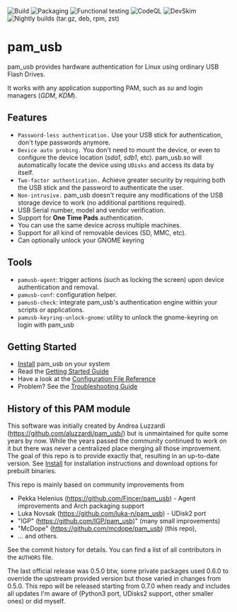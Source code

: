 ![Build](https://github.com/mcdope/pam_usb/workflows/Can%20be%20built%20successfully/badge.svg) ![Packaging](https://github.com/mcdope/pam_usb/workflows/Packaging%20(deb,%20rpm,%20zst)/badge.svg) ![Functional testing](https://github.com/mcdope/pam_usb/workflows/Build%20&%20test/badge.svg) ![CodeQL](https://github.com/mcdope/pam_usb/workflows/CodeQL/badge.svg) ![DevSkim](https://github.com/mcdope/pam_usb/workflows/DevSkim/badge.svg) ![Nightly builds (tar.gz, deb, rpm, zst)](https://github.com/mcdope/pam_usb/actions/workflows/nightly-build-on-own-server.yml/badge.svg)


pam\_usb
========

pam\_usb provides hardware authentication for Linux using ordinary USB Flash Drives.

It works with any application supporting PAM, such as _su_ and login managers (_GDM_, _KDM_).

Features
--------

* `Password-less authentication.` Use your USB stick for authentication, don't type passwords anymore.
* `Device auto probing.` You don't need to mount the device, or even to configure the device location (_sda1_, _sdb1_, etc). pam\_usb.so will automatically locate the device using `UDisks` and access its data by itself.
* `Two-factor authentication.` Achieve greater security by requiring both the USB stick and the password to authenticate the user.
* `Non-intrusive.` pam\_usb doesn't require any modifications of the USB storage device to work (no additional partitions required).
* USB Serial number, model and vendor verification.
* Support for **One Time Pads** authentication.
* You can use the same device across multiple machines.
* Support for all kind of removable devices (SD, MMC, etc).
* Can optionally unlock your GNOME keyring

Tools
-----
* `pamusb-agent`: trigger actions (such as locking the screen) upon device authentication and removal.
* `pamusb-conf`: configuration helper.
* `pamusb-check`: integrate pam\_usb's authentication engine within your scripts or applications.
* `pamusb-keyring-unlock-gnome`: utility to unlock the gnome-keyring on login with pam_usb

Getting Started
----------------
* [Install](https://github.com/mcdope/pam_usb/wiki/Install) pam_usb on your system
* Read the [Getting Started Guide](https://github.com/mcdope/pam_usb/wiki/Getting-Started)
* Have a look at the [Configuration File Reference](https://github.com/mcdope/pam_usb/wiki/Configuration)
* Problem? See the [Troubleshooting Guide](https://github.com/mcdope/pam_usb/wiki/Troubleshooting)

History of this PAM module
----------------
This software was initially created by Andrea Luzzardi (https://github.com/aluzzardi/pam_usb/) but is
unmaintained for quite some years by now. While the years passed the community continued to work on it
but there was never a centralized place merging all those improvement. The goal of this repo is to provide
exactly that, resulting in an up-to-date version. See [Install](https://github.com/mcdope/pam_usb/wiki/Install)
for installation instructions and download options for prebuilt binaries.

This repo is mainly based on community improvements from 
 * Pekka Helenius (https://github.com/Fincer/pam_usb) - Agent improvements and Arch packaging support
 * Luka Novsak (https://github.com/luka-n/pam_usb) - UDisk2 port
 * "IGP" (https://github.com/IGP/pam_usb)" (many small improvements)
 * "McDope" (https://github.com/mcdope/pam_usb) (this repo), 
 * ... and others. 
 
See the commit history for details. You can find a list of all contributors in the `AUTHORS` file. 

The last official release was 0.5.0 btw, some private packages used 0.6.0 to override the upstream provided 
version but those varied in changes from 0.5.0. This repo will be released starting from 0.7.0 when ready
and includes all updates I'm aware of (Python3 port, UDisks2 support, other smaller ones) or did myself.
